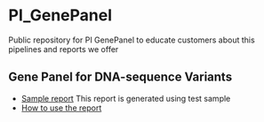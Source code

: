 # PI_GenePanel
Public repository for PI GenePanel to educate customers about this pipelines and reports we offer

## Gene Panel for DNA-sequence Variants
* [Sample report](https://raw.githack.com/levanhieu2307/PI_Genepanel/main/reports/sample/hg37_targeted_sequencing_multiqc_report.html)
  This report is generated using test sample
* [How to use the report]()
